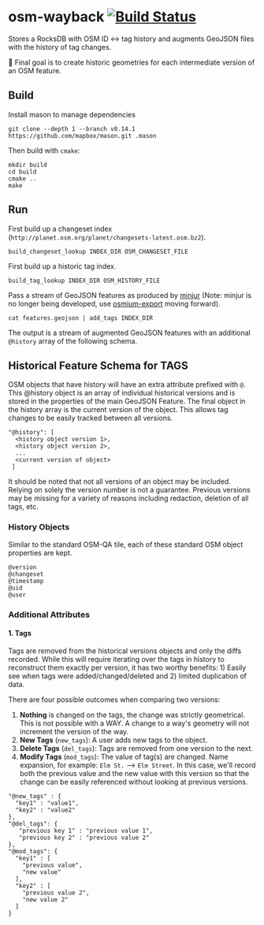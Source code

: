 # osm-wayback [![Build Status](https://travis-ci.org/mapbox/osm-wayback.svg?branch=master)](https://travis-ci.org/mapbox/osm-tag-history)
Stores a RocksDB with OSM ID &lt;-> tag history and augments GeoJSON files with the history of tag changes.

:rocket: Final goal is to create historic geometries for each intermediate version of an OSM feature.

## Build

Install mason to manage dependencies

```
git clone --depth 1 --branch v0.14.1 https://github.com/mapbox/mason.git .mason
```

Then build with `cmake`:
```
mkdir build
cd build
cmake ..
make
```

## Run

First build up a changeset index (`http://planet.osm.org/planet/changesets-latest.osm.bz2`).

```
build_changeset_lookup INDEX_DIR OSM_CHANGESET_FILE
```

First build up a historic tag index.

```
build_tag_lookup INDEX_DIR OSM_HISTORY_FILE
```

Pass a stream of GeoJSON features as produced by [minjur](https://github.com/mapbox/minjur) (Note: minjur is no longer being developed, use [osmium-export](http://docs.osmcode.org/osmium/latest/osmium-export.html) moving forward).

```
cat features.geojson | add_tags INDEX_DIR
```

The output is a stream of augmented GeoJSON features with an additional `@history` array of the following schema.

## Historical Feature Schema for TAGS
OSM objects that have history will have an extra attribute prefixed with `@`. This @history object is an array of individual historical versions and is stored in the properties of the main GeoJSON Feature. The final object in the history array is the current version of the object. This allows tag changes to be easily tracked between all versions.
```
"@history": [ 
  <history object version 1>,
  <history object version 2>,
  ...
  <current version of object>
 ]
 ```
It should be noted that not all versions of an object may be included. Relying on solely the version number is not a guarantee. Previous versions may be missing for a variety of reasons including redaction, deletion of all tags, etc.

### History Objects

Similar to the standard OSM-QA tile, each of these standard OSM object properties are kept.
```
@version
@changeset
@timestamp
@uid
@user
```

### Additional Attributes
#### 1. Tags

Tags are removed from the historical versions objects and only the diffs recorded. While this will require iterating over the tags in history to reconstruct them exactly per version, it has two worthy benefits: 1) Easily see when tags were added/changed/deleted and 2) limited duplication of data.

There are four possible outcomes when comparing two versions:

1. **Nothing** is changed on the tags, the change was strictly geometrical. This is not possible with a WAY. A change to a way's geometry will not increment the version of the way.
1. **New Tags** (`new_tags`): A user adds new tags to the object.
1. **Delete Tags** (`del_tags`): Tags are removed from one version to the next.
1. **Modify Tags** (`mod_tags`): The value of tag(s) are changed. Name expansion, for example: `Elm St.` --> `Elm Street`. In this case, we'll record both the previous value and the new value with this version so that the change can be easily referenced without looking at previous versions.
```
"@new_tags" : { 
  "key1" : "value1", 
  "key2" : "value2" 
},
"@del_tags": {
   "previous key 1" : "previous value 1",
   "previous key 2" : "previous value 2"
},
"@mod_tags": {
  "key1" : [
    "previous value",
    "new value"
  ],
  "key2" : [
    "previous value 2",
    "new value 2"
  ]
}
```
